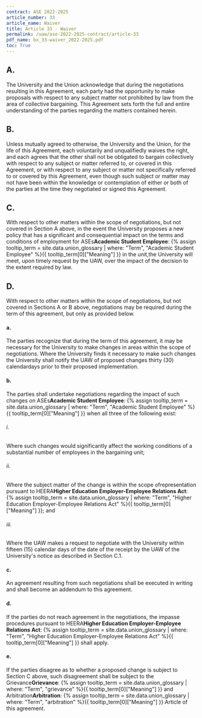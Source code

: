 ```yaml
---
contract: ASE 2022-2025
article_number: 33
article_name: Waiver 
title: Article 33 - Waiver 
permalink: /uaw/ase-2022-2025-contract/article-33
pdf_name: bx_33-waiver_2022-2025.pdf
toc: True
---
```



<div class="lvl2"><h2 class="inline-header">A.</h2> The University and the Union acknowledge that during the negotiations resulting in this Agreement, each party had the opportunity to make proposals with respect to any subject matter not prohibited by law from the area of collective bargaining. This Agreement sets forth the full and entire understanding of the parties regarding the matters contained herein.
</div><!-- End of level 2: A.-->
<div class="lvl2"><h2 class="inline-header">B.</h2> Unless mutually agreed to otherwise, the University and the Union, for the life of this Agreement, each voluntarily and unqualifiedly waives the right, and each agrees that the other shall not be obligated to bargain collectively with respect to any subject or matter referred to, or covered in this Agreement, or with respect to any subject or matter not specifically referred to or covered by this Agreement, even though such subject or matter may not have been within the knowledge or contemplation of either or both of the parties at the time they negotiated or signed this Agreement.
</div><!-- End of level 2: B.-->
<div class="lvl2"><h2 class="inline-header">C.</h2> With respect to other matters within the scope of negotiations, but not covered in Section A above, in the event the University proposes a new policy that has a significant and consequential impact on the terms and conditions of employment for <span class="tooltip">ASEs<span class="tooltip-text"><b>Academic Student Employee</b>: {% assign tooltip_term = site.data.union_glossary | where: "Term", "Academic Student Employee" %}{{ tooltip_term[0]["Meaning"] }}</span></span> in the unit,the University will meet, upon timely request by the UAW, over the impact of the decision to the extent required by law.
</div><!-- End of level 2: C.-->
<div class="lvl2"><h2 class="inline-header">D.</h2> With respect to other matters within the scope of negotiations, but not covered in Sections A or B above, negotiations may be required during the term of this agreement, but only as provided below.
<div class="lvl4"><h4 class="inline-header">a.</h4> The parties recognize that during the term of this agreement, it may be necessary for the University to make changes in areas within the scope of negotiations. Where the University finds it necessary to make such changes the University shall notify the UAW of proposed changes thirty (30) calendardays prior to their proposed implementation.
</div><!-- End of level 4: a.-->
<div class="lvl4"><h4 class="inline-header">b.</h4> The parties shall undertake negotiations regarding the impact of such changes on <span class="tooltip">ASEs<span class="tooltip-text"><b>Academic Student Employee</b>: {% assign tooltip_term = site.data.union_glossary | where: "Term", "Academic Student Employee" %}{{ tooltip_term[0]["Meaning"] }}</span></span> when all three of the following exist:
<div class="lvl6"><h6 class="inline-header">i.</h6> Where such changes would significantly affect the working conditions of a substantial number of employees in the bargaining unit;
</div><!-- End of level 6: i.-->
<div class="lvl6"><h6 class="inline-header">ii.</h6> Where the subject matter of the change is within the scope ofrepresentation pursuant to <span class="tooltip">HEERA<span class="tooltip-text"><b>Higher Education Employer-Employee Relations Act</b>: {% assign tooltip_term = site.data.union_glossary | where: "Term", "Higher Education Employer-Employee Relations Act" %}{{ tooltip_term[0]["Meaning"] }}</span></span>; and
</div><!-- End of level 6: ii.-->
<div class="lvl6"><h6 class="inline-header">iii.</h6> Where the UAW makes a request to negotiate with the University within fifteen (15) calendar days of the date of the receipt by the UAW of the University's notice as described in Section C.1.
</div><!-- End of level 4: b.-->
</div><!-- End of level 6: iii.-->
<div class="lvl4"><h4 class="inline-header">c.</h4> An agreement resulting from such negotiations shall be executed in writing and shall become an addendum to this agreement.
</div><!-- End of level 4: c.-->
<div class="lvl4"><h4 class="inline-header">d.</h4> If the parties do not reach agreement in the negotiations, the impasse procedures pursuant to <span class="tooltip">HEERA<span class="tooltip-text"><b>Higher Education Employer-Employee Relations Act</b>: {% assign tooltip_term = site.data.union_glossary | where: "Term", "Higher Education Employer-Employee Relations Act" %}{{ tooltip_term[0]["Meaning"] }}</span></span> shall apply.
</div><!-- End of level 4: d.-->
<div class="lvl4"><h4 class="inline-header">e.</h4> If the parties disagree as to whether a proposed change is subject to Section C above, such disagreement shall be subject to the <span class="tooltip">Grievance<span class="tooltip-text"><b>Grievance</b>: {% assign tooltip_term = site.data.union_glossary | where: "Term", "grievance" %}{{ tooltip_term[0]["Meaning"] }}</span></span> and <span class="tooltip">Arbitration<span class="tooltip-text"><b>Arbitration</b>: {% assign tooltip_term = site.data.union_glossary | where: "Term", "arbitration" %}{{ tooltip_term[0]["Meaning"] }}</span></span> Article of this agreement.

</div><!-- End of level 2: D.-->
</div><!-- End of level 4: e.-->
